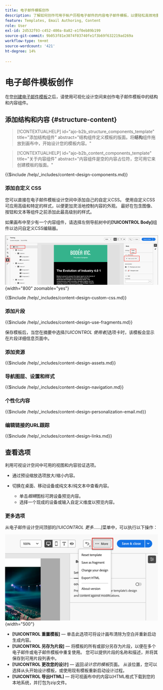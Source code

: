 ```yaml
---
title: 电子邮件模板创作
description: 了解如何创作可用于帐户历程电子邮件的内容电子邮件模板，以便轻松高效地重复使用您的设计。
feature: Templates, Email Authoring, Content
role: User
exl-id: 2d532f93-c452-400a-8a82-e1f0eb89b199
source-git-commit: 9b053f81e3074f03740fe1f3b69f632219ad269a
workflow-type: tm+mt
source-wordcount: '421'
ht-degree: 14%

---
```


# 电子邮件模板创作

在您[创建电子邮件模板](./email-templates.md#create-an-email-template)之后，请使用可视化设计空间来创作电子邮件模板中的结构和内容组件。

## 添加结构和内容 {#structure-content}

>[!CONTEXTUALHELP]
>id="ajo-b2b_structure_components_template"
>title="添加结构组件"
>abstract="结构组件定义模板的版面。将&#x200B;**结构**&#x200B;组件拖放到画布中，开始设计您的模板内容。"

>[!CONTEXTUALHELP]
>id="ajo-b2b_content_components_template"
>title="关于内容组件"
>abstract="内容组件是空的内容占位符，您可用它来创建模板的版面。"

{{$include /help/_includes/content-design-components.md}}

### 添加自定义 CSS

您可以直接在电子邮件模板设计空间中添加自己的自定义CSS。 使用自定义CSS可应用高级和特定的样式，以便更加灵活地控制内容的外观。 最好在包含图像、按钮和文本等组件之前添加此最高级别的样式。

如果画布中至少有一个内容组件，请选择左侧导航树中的&#x200B;**[!UICONTROL Body]**&#x200B;组件以访问自定义CSS编辑器。

![访问正文样式](./assets/email-template-body-styles.png){width="800" zoomable="yes"}

{{$include /help/_includes/content-design-custom-css.md}}

### 添加片段

{{$include /help/_includes/content-design-use-fragments.md}}

保存模板后，当您在摘要中选择&#x200B;_[!UICONTROL 使用者]_&#x200B;选项卡时，该模板会显示在片段详细信息页面中。

### 添加资源

{{$include /help/_includes/content-design-assets.md}}

### 导航图层、设置和样式

{{$include /help/_includes/content-design-navigation.md}}

### 个性化内容

{{$include /help/_includes/content-design-personalization-email.md}}

### 编辑链接的URL跟踪

{{$include /help/_includes/content-design-links.md}}

## 查看选项

利用可视设计空间中可用的视图和内容验证选项。

* 通过预设缩放选项放大/缩小内容。

* 切换在桌面、移动设备或纯文本/纯文本中查看内容。
   * 单击&#x200B;_眼睛_&#x200B;图标可跨设备预览内容。
   * 选择一个现成的设备或输入自定义维度以预览内容。

### 更多选项

从电子邮件设计空间顶部的&#x200B;_[!UICONTROL 更多……]_&#x200B;菜单中，可以执行以下操作：

![单击“更多”以访问模板操作](./assets/visual-designer-more-menu.png){width="500"}

* **[!UICONTROL 重置模板]** — 单击此选项可将设计画布清除为空白并重新启动生成内容。
* **[!UICONTROL 另存为片段]** — 将模板的所有或部分另存为片段，以便在多个电子邮件或电子邮件模板中重复使用。 您可以提供片段的名称和描述，并将其保存到可用片段列表中。
* **[!UICONTROL 更改您的设计]** — 返回&#x200B;_设计您的模板_&#x200B;页面。 从该位置，您可以选择从头开始设计模板，或使用现有模板重新启动设计过程。
* **[!UICONTROL 导出HTML]** — 将可视画布中的内容以HTML格式下载到您的本地系统，并打包为zip文件。
